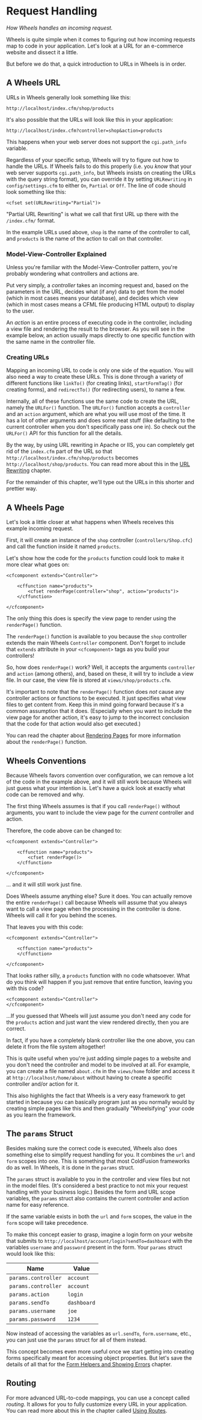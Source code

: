 # Request Handling

*How Wheels handles an incoming request.*

Wheels is quite simple when it comes to figuring out how incoming requests map to code in your application. Let's look at a URL for an e-commerce website and dissect it a little. 

But before we do that, a quick introduction to URLs in Wheels is in order.

## A Wheels URL

URLs in Wheels generally look something like this:

	http://localhost/index.cfm/shop/products

It's also possible that the URLs will look like this in your application: 

	http://localhost/index.cfm?controller=shop&action=products

This happens when your web server does not support the `cgi.path_info` variable. 

Regardless of your specific setup, Wheels will try to figure out how to handle the URLs. If Wheels fails to do this properly (i.e. you _know_ that your web server supports `cgi.path_info`, but Wheels insists on creating the URLs with the query string format), you can override it by setting `URLRewriting` in `config/settings.cfm` to either `On`, `Partial` or `Off`. The line of code should look something like this:

	<cfset set(URLRewriting="Partial")>

"Partial URL Rewriting" is what we call that first URL up there with the `/index.cfm/` format.

In the example URLs used above, `shop` is the name of the controller to call, and `products` is the name of the action to call on that controller.

### Model-View-Controller Explained

Unless you're familiar with the Model-View-Controller pattern, you're probably wondering what controllers and actions are.

Put very simply, a _controller_ takes an incoming request and, based on the parameters in the URL, decides what (if any) data to get from the model (which in most cases means your database), and decides which view (which in most cases means a CFML file producing HTML output) to display to the user.

An _action_ is an entire process of executing code in the controller, including a view file and rendering the result to the browser. As you will see in the example below, an action usually maps directly to one specific function with the same name in the controller file.

### Creating URLs

Mapping an incoming URL to code is only one side of the equation. You will also need a way to create these URLs. This is done through a variety of different functions like `linkTo()` (for creating links), `startFormTag()` (for creating forms), and `redirectTo()` (for redirecting users), to name a few.

Internally, all of these functions use the same code to create the URL, namely the `URLFor()` function. The `URLFor()` function accepts a `controller` and an `action` argument, which are what you will use most of the time. It has a lot of other arguments and does some neat stuff (like defaulting to the current controller when you don't specifically pass one in). So check out the `URLFor()` API for this function for all the details.

By the way, by using URL rewriting in Apache or IIS, you can completely get rid of the `index.cfm` part of the URL so that `http://localhost/index.cfm/shop/products` becomes `http://localhost/shop/products`. You can read more about this in the [URL Rewriting][1] chapter.

For the remainder of this chapter, we'll type out the URLs in this shorter and prettier way.

## A Wheels Page

Let's look a little closer at what happens when Wheels receives this example incoming request.

First, it will create an instance of the `shop` controller (`controllers/Shop.cfc`) and call the function inside it named `products`.

Let's show how the code for the `products` function could look to make it more clear what goes on:

	<cfcomponent extends="Controller">
	
		<cffunction name="products">
			<cfset renderPage(controller="shop", action="products")>
		</cffunction>
	
	</cfcomponent>

The only thing this does is specify the view page to render using the `renderPage()` function.

The `renderPage()` function is available to you because the `shop` controller extends the main Wheels `Controller` component. Don't forget to include that `extends` attribute in your `<cfcomponent>` tags as you build your controllers!

So, how does `renderPage()` work? Well, it accepts the arguments `controller` and `action` (among others), and, based on these, it will try to include a view file. In our case, the view file is stored at `views/shop/products.cfm`.

It's important to note that the `renderPage()` function does *not* cause any controller actions or functions to be executed. It just specifies what view files to get content from. Keep this in mind going forward because it's a common assumption that it does. (Especially when you want to include the view page for another action, it's easy to jump to the incorrect conclusion that the code for that action would also get executed.)

You can read the chapter about [Rendering Pages][2] for more information about the `renderPage()` function.

## Wheels Conventions

Because Wheels favors convention over configuration, we can remove a lot of the code in the example above, and it will still work because Wheels will just guess what your intention is. Let's have a quick look at exactly what code can be removed and why.

The first thing Wheels assumes is that if you call `renderPage()` without arguments, you want to include the view page for the *current* controller and action.

Therefore, the code above can be changed to:

	<cfcomponent extends="Controller">
	
		<cffunction name="products">
			<cfset renderPage()>
		</cffunction>
		
	</cfcomponent>

... and it will still work just fine.

Does Wheels assume anything else? Sure it does. You can actually remove the entire `renderPage()` call because Wheels will assume that you always want to call a view page when the processing in the controller is done. Wheels will call it for you behind the scenes.

That leaves you with this code:

	<cfcomponent extends="Controller">
	
		<cffunction name="products">
		</cffunction>
	
	</cfcomponent>

That looks rather silly, a `products` function with no code whatsoever. What do you think will happen if you just remove that entire function, leaving you with this code?

	<cfcomponent extends="Controller">
	</cfcomponent>

...If you guessed that Wheels will just assume you don't need any code for the `products` action and just want the view rendered directly, then you are correct.

In fact, if you have a completely blank controller like the one above, you can delete it from the file system altogether!

This is quite useful when you're just adding simple pages to a website and you don't need the controller and model to be involved at all. For example, you can create a file named `about.cfm` in the `views/home` folder and access it at `http://localhost/home/about` without having to create a specific controller and/or action for it.

This also highlights the fact that Wheels is a very easy framework to get started in because you can basically program just as you normally would by creating simple pages like this and then gradually "Wheelsifying" your code as you learn the framework.

## The `params` Struct

Besides making sure the correct code is executed, Wheels also does something else to simplify request handling for you. It combines the `url` and `form` scopes into one. This is something that most ColdFusion frameworks do as well. In Wheels, it is done in the `params` struct.

The `params` struct is available to you in the controller and view files but not in the model files. (It's considered a best practice to not mix your request handling with your business logic.) Besides the form and URL scope variables, the `params` struct also contains the current controller and action name for easy reference.

If the same variable exists in both the `url` and `form` scopes, the value in the `form` scope will take precedence.

To make this concept easier to grasp, imagine a login form on your website that submits to `http://localhost/account/login?sendTo=dashboard` with the variables `username` and `password` present in the form. Your `params` struct would look like this:

<table>
	<thead>
		<tr>
			<th>Name</th>
			<th>Value</th>
		</tr>
	</thead>
	<tbody>
		<tr>
			<td><code>params.controller</code></td>
			<td><code>account</code></td>
		</tr>
		<tr>
			<td><code>params.controller</code></td>
			<td><code>account</code></td>
		</tr>
		<tr>
			<td><code>params.action</code></td>
			<td><code>login</code></td>
		</tr>
		<tr>
			<td><code>params.sendTo</code></td>
			<td><code>dashboard</code></td>
		</tr>
		<tr>
			<td><code>params.username</code></td>
			<td><code>joe</code></td>
		</tr>
		<tr>
			<td><code>params.password</code></td>
			<td><code>1234</code></td>
		</tr>
	</tbody>
</table>

Now instead of accessing the variables as `url.sendTo`, `form.username`, etc., you can just use the `params` struct for all of them instead.

This concept becomes even more useful once we start getting into creating forms specifically meant for accessing object properties. But let's save the details of all that for the [Form Helpers and Showing Errors][3] chapter.

## Routing

For more advanced URL-to-code mappings, you can use a concept called _routing_. It allows for you to fully customize every URL in your application. You can read more about this in the chapter called [Using Routes][4].

[1]: URL%20Rewriting.md
[2]: Rendering%20Pages.md
[3]: Form%20Helpers%20and%20Showing%20Errors.md
[4]: Using%20Routes.md
